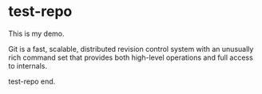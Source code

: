 # test-repo

This is my demo.

Git is a fast, scalable, distributed revision control system with an unusually rich command set that provides both high-level operations and full access to internals.

test-repo end.